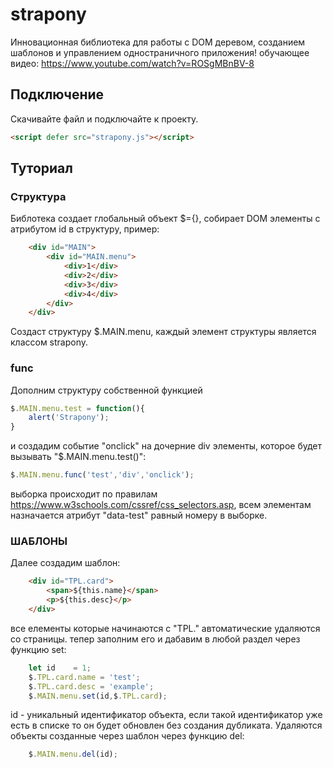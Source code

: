 # strapony
Инновационная библиотека для работы с DOM деревом, созданием шаблонов и управлением одностраничного приложения!
обучающее видео: https://www.youtube.com/watch?v=ROSgMBnBV-8

## Подключение ##
Скачивайте файл и подключайте к проекту.
```html
<script defer src="strapony.js"></script>
```
## Туториал ##
### Структура ###
Библотека создает глобальный объект $={}, собирает DOM элементы с атрибутом id в структуру, пример:
```html
    <div id="MAIN">
        <div id="MAIN.menu">
            <div>1</div>
            <div>2</div>
            <div>3</div>
            <div>4</div>
        </div>
    </div>
```
Создаст структуру $.MAIN.menu, каждый элемент структуры является классом strapony.
### func ###
Дополним структуру собственной функцией
```js
$.MAIN.menu.test = function(){
    alert('Strapony');
}
```
и создадим событие "onclick" на дочерние div элементы, которое будет вызывать "$.MAIN.menu.test()": 
```js
$.MAIN.menu.func('test','div','onclick');
```
выборка происходит по правилам https://www.w3schools.com/cssref/css_selectors.asp, всем элементам назначается атрибут "data-test" равный номеру в выборке.
### ШАБЛОНЫ ###
Далее создадим шаблон:
```html
    <div id="TPL.card">
        <span>${this.name}</span>
        <p>${this.desc}</p>
    </div>
```
все елементы которые начинаются с "TPL." автоматические удаляются со страницы.
тепер заполним его и дабавим в любой раздел через функцию set:
```js
    let id    = 1;
    $.TPL.card.name = 'test';
    $.TPL.card.desc = 'example';
    $.MAIN.menu.set(id,$.TPL.card);
```
id - уникальный идентификатор объекта, если такой идентификатор уже есть в списке то он будет обновлен без создания дубликата.
Удаляются объекты созданные через шаблон через функцию del:
```js
    $.MAIN.menu.del(id);
```


